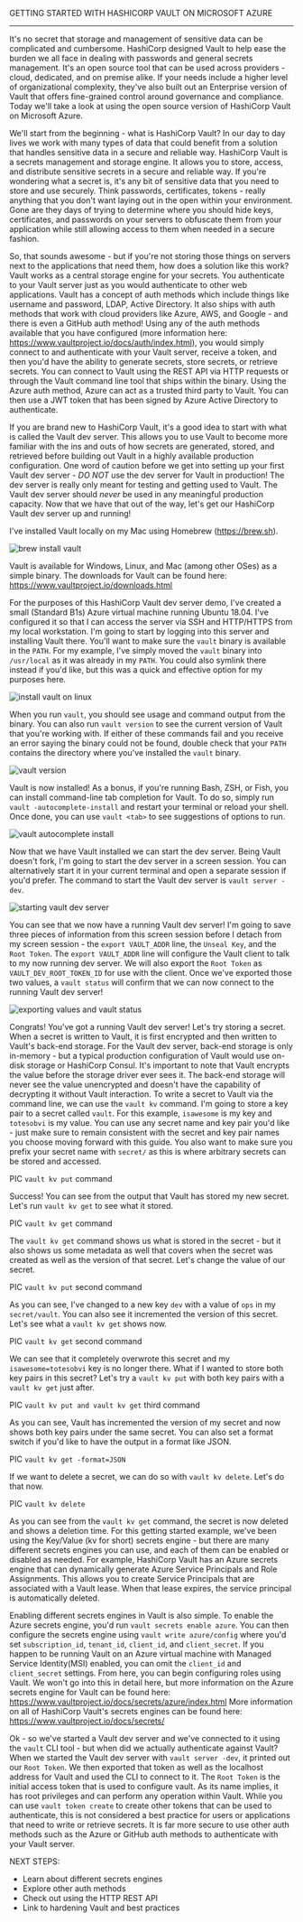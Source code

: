 GETTING STARTED WITH HASHICORP VAULT ON MICROSOFT AZURE
*******************************************************
It's no secret that storage and management of sensitive data can be complicated and cumbersome. HashiCorp designed Vault to 
help ease the burden we all face in dealing with passwords and general secrets management. It's an open source tool that can
be used across providers - cloud, dedicated, and on premise alike. If your needs include a higher level of organizational 
complexity, they've also built out an Enterprise version of Vault that offers fine-grained control around governance and 
compliance. Today we'll take a look at using the open source version of HashiCorp Vault on Microsoft Azure.

We'll start from the beginning - what is HashiCorp Vault? In our day to day lives we work with many types of data 
that could benefit from a solution that handles sensitive data in a secure and reliable way. HashiCorp Vault is a secrets 
management and storage engine. It allows you to store, access, and distribute sensitive secrets in a secure and reliable way.
If you're wondering what a secret is, it's any bit of sensitive data that you need to store and use securely. Think passwords,
certificates, tokens - really anything that you don't want laying out in the open within your environment. Gone are they days 
of trying to determine where you should hide keys, certificates, and passwords on your servers to obfuscate them from your 
application while still allowing access to them when needed in a secure fashion.

So, that sounds awesome - but if you're not storing those things on servers next to the applications that need them, how does a 
solution like this work? Vault works as a central storage engine for your secrets. You authenticate to your Vault server 
just as you would authenticate to other web applications. Vault has a concept of auth methods which include things like username 
and password, LDAP, Active Directory. It also ships with auth methods that work with cloud providers like Azure, AWS, and Google - 
and there is even a GitHub auth method! Using any of the auth methods available that you have configured
(more information here: https://www.vaultproject.io/docs/auth/index.html), you would simply connect to and authenticate with your 
Vault server, receive a token, and then you'd have the ability to generate secrets, store secrets, or retrieve secrets. You can 
connect to Vault using the REST API via HTTP requests or through the Vault command line tool that ships within the binary. Using 
the Azure auth method, Azure can act as a trusted third party to Vault. You can then use a JWT token that has been signed by 
Azure Active Directory to authenticate.

If you are brand new to HashiCorp Vault, it's a good idea to start with what is called the Vault dev server. This allows you to use
Vault to become more familiar with the ins and outs of how secrets are generated, stored, and retrieved before building out Vault
in a highly available production configuration. One word of caution before we get into setting up your first Vault dev server - 
*DO NOT* use the dev server for Vault in production! The dev server is really only meant for testing and getting used to Vault. 
The Vault dev server should *never* be used in any meaningful production capacity. Now that we have that out of the way, let's get 
our HashiCorp Vault dev server up and running!

I've installed Vault locally on my Mac using Homebrew (https://brew.sh). 

![brew install vault](1_brew_install_vault.png)

Vault is available for Windows, Linux, and Mac (among other OSes) as a simple binary. The downloads for Vault can be found here: 
https://www.vaultproject.io/downloads.html 

For the purposes of this HashiCorp Vault dev server demo, I've created a small (Standard B1s) Azure virtual machine running 
Ubuntu 18.04. I've configured it so that I can access the server via SSH and HTTP/HTTPS from my local workstation. I'm going to
start by logging into this server and installing Vault there. You'll want to make sure the `vault` binary is available in the `PATH`.
For my example, I've simply moved the `vault` binary into `/usr/local` as it was already in my `PATH`. You could also symlink there
instead if you'd like, but this was a quick and effective option for my purposes here.

![install vault on linux](2_install_vault_linux.png)

When you run `vault`, you should see usage and command output from the binary. You can also run `vault version` to see the current
version of Vault that you're working with. If either of these commands fail and you receive an error saying the binary could not
be found, double check that your `PATH` contains the directory where you've installed the `vault` binary.

![vault version](3_vault_version.png)

Vault is now installed! As a bonus, if you're running Bash, ZSH, or Fish, you can install command-line tab completion for Vault. To
do so, simply run `vault -autocomplete-install` and restart your terminal or reload your shell. Once done, you can use `vault <tab>`
to see suggestions of options to run.

![vault autocomplete install](4_vault_autocomplete_install.png)

Now that we have Vault installed we can start the dev server. Being Vault doesn't fork, I'm going to start the dev server in a screen
session. You can alternatively start it in your current terminal and open a separate session if you'd prefer. The command to start
the Vault dev server is `vault server -dev`.

![starting vault dev server](5_starting_vault_dev_server.png)

You can see that we now have a running Vault dev server! I'm going to save three pieces of information from this screen session
before I detach from my screen session - the `export VAULT_ADDR` line, the `Unseal Key`, and the `Root Token`. The 
`export VAULT_ADDR` line will configure the Vault client to talk to my now running dev server. We will also export the `Root Token` 
as `VAULT_DEV_ROOT_TOKEN_ID` for use with the client. Once we've exported those two values, a `vault status` will confirm that 
we can now connect to the running Vault dev server!

![exporting values and vault status](6_exporting_values_vault_status.png)

Congrats! You've got a running Vault dev server! Let's try storing a secret. When a secret is written to Vault, it is first
encrypted and then written to Vault's back-end storage. For the Vault dev server, back-end storage is only in-memory - but a 
typical production configuration of Vault would use on-disk storage or HashiCorp Consul. It's important to note that Vault
encrypts the value before the storage driver ever sees it. The back-end storage will never see the value unencrypted and doesn't 
have the capability of decrypting it without Vault interaction. To write a secret to Vault via the command line, we can use the
`vault kv` command. I'm going to store a key pair to a secret called `vault`. For this example, `isawesome` is my key and 
`totesobvi` is my value. You can use any secret name and key pair you'd like - just make sure to remain consistent with the 
secret and key pair names you choose moving forward with this guide. You also want to make sure you prefix your secret name with
`secret/` as this is where arbitrary secrets can be stored and accessed.

PIC `vault kv put` command

Success! You can see from the output that Vault has stored my new secret. Let's run `vault kv get` to see what it stored.

PIC `vault kv get` command

The `vault kv get` command shows us what is stored in the secret - but it also shows us some metadata as well that covers when
the secret was created as well as the version of that secret. Let's change the value of our secret.

PIC `vault kv put` second command

As you can see, I've changed to a new key `dev` with a value of `ops` in my `secret/vault`. You can also see it incremented the 
version of this secret. Let's see what a `vault kv get` shows now.

PIC `vault kv get` second command

We can see that it completely overwrote this secret and my `isawesome=totesobvi` key is no longer there. What if I wanted to store
both key pairs in this secret? Let's try a `vault kv put` with both key pairs with a `vault kv get` just after.

PIC `vault kv put and vault kv get` third command

As you can see, Vault has incremented the version of my secret and now shows both key pairs under the same secret. You can also
set a format switch if you'd like to have the output in a format like JSON.

PIC `vault kv get -format=JSON`

If we want to delete a secret, we can do so with `vault kv delete`. Let's do that now.

PIC `vault kv delete`

As you can see from the `vault kv get` command, the secret is now deleted and shows a deletion time. For this getting started 
example, we've been using the Key/Value (kv for short) secrets engine - but there are many different secrets engines you can
use, and each of them can be enabled or disabled as needed. For example, HashiCorp Vault has an Azure secrets engine that can 
dynamically generate Azure Service Principals and Role Assignments. This allows you to create Service Principals that are
associated with a Vault lease. When that lease expires, the service principal is automatically deleted. 

Enabling different secrets engines in Vault is also simple. To enable the Azure secrets engine, you'd run 
`vault secrets enable azure`. You can then configure the secrets engine using `vault write azure/config` where you'd set 
`subscription_id`, `tenant_id`, `client_id`, and `client_secret`. If you happen to be running Vault on an Azure virtual machine 
with Managed Service Identity(MSI) enabled, you can omit the `client_id` and `client_secret` settings. From here, you can begin 
configuring roles using Vault. We won't go into this in detail here, but more information on the Azure secrets engine for Vault
can be found here: https://www.vaultproject.io/docs/secrets/azure/index.html 
More information on all of  HashiCorp Vault's secrets engines can be found here: https://www.vaultproject.io/docs/secrets/

Ok - so we've started a Vault dev server and we've connected to it using the `vault` CLI tool - but when did we actually
authenticate against Vault? When we started the Vault dev server with `vault server -dev`, it printed out our `Root Token`.
We then exported that token as well as the localhost address for Vault and used the CLI to connect to it. The `Root Token` is
the initial access token that is used to configure vault. As its name implies, it has root privileges and can perform any operation
within Vault. While you can use `vault token create` to create other tokens that can be used to authenticate, this is not considered
a best practice for users or applications that need to write or retrieve secrets. It is far more secure to use other auth methods 
such as the Azure or GitHub auth methods to authenticate with your Vault server.


NEXT STEPS:
- Learn about different secrets engines
- Explore other auth methods
- Check out using the HTTP REST API
- Link to hardening Vault and best practices
